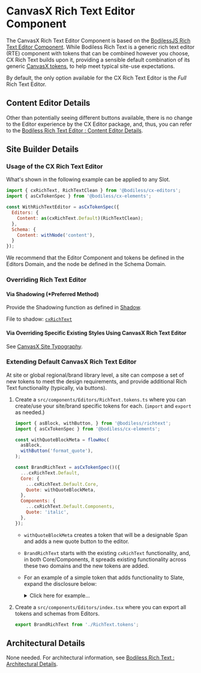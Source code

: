 # CanvasX Rich Text Editor Component

The CanvasX Rich Text Editor Component is based on the [BodilessJS Rich Text Editor
Component](/Components/Editors/RichText). While Bodiless Rich Text is a generic rich text editor
(RTE) component with tokens that can be combined however you choose, CX Rich Text builds upon it,
providing a sensible default combination of its generic [CanvasX tokens](../CX_Elements/), to help
meet typical site-use expectations.

By default, the only option available for the CX Rich Text Editor is the _Full_ Rich Text Editor.

## Content Editor Details

Other than potentially seeing different buttons available, there is no change to the Editor
experience by the CX Editor package, and, thus, you can refer to the [Bodiless Rich Text Editor :
Content Editor Details](/Components/Editors/RichText#content-editor-details).

## Site Builder Details

### Usage of the CX Rich Text Editor

What's shown in the following example can be applied to any Slot.

```js
import { cxRichText, RichTextClean } from '@bodiless/cx-editors';
import { asCxTokenSpec } from '@bodiless/cx-elements';

const WithRichTextEditor = asCxTokenSpec({
  Editors: {
    Content: as(cxRichText.Default)(RichTextClean);
  },
  Schema: {
    Content: withNode('content'),
  }
});
```

We recommend that the Editor Component and tokens be defined in the Editors Domain, and the node be
defined in the Schema Domain.

### Overriding Rich Text Editor

#### Via Shadowing (*Preferred Method)

Provide the Shadowing function as defined in [Shadow](../CX_Elements/CX_Shadow).

File to shadow:
[`cxRichText`](https://github.com/johnsonandjohnson/Bodiless-JS/blob/main/packages/cx-editors/src/components/RichText/tokens/cxRichText.ts)

#### Via Overriding Specific Existing Styles Using CanvasX Rich Text Editor

See [CanvasX Site Typography](../CX_Elements/CX_SiteTypography).

### Extending Default CanvasX Rich Text Editor

At site or global regional/brand library level, a site can compose a set of new tokens to meet the
design requirements, and provide additional Rich Text functionality (typically, via buttons).

01. Create a `src/components/Editors/RichText.tokens.ts` where you can create/use your site/brand
    specific tokens for each. (`import` and `export` as needed.)

    ```js
    import { asBlock, withButton, } from '@bodiless/richtext';
    import { asCxTokenSpec } from '@bodiless/cx-elements';

    const withQuoteBlockMeta = flowHoc(
      asBlock,
      withButton('format_quote'),
    );

    const BrandRichText = asCxTokenSpec()({
      ...cxRichText.Default,
      Core: {
        ...cxRichText.Default.Core,
        Quote: withQuoteBlockMeta,
      },
      Components: {
        ...cxRichText.Default.Components,
        Quote: 'italic',
      },
    });
    ```

    - `withQuoteBlockMeta` creates a token that will be a designable Span and adds a new quote
      button to the editor.
    - `BrandRichText` starts with the existing `cxRichText` functionality, and, in both
      Core/Components, it spreads existing functionality across these two domains and the new tokens
      are added.
    - For an example of a simple token that adds functionality to Slate, expand the disclosure
      below:

      <details>
        <summary>Click here for example...</summary>

        ```js
        import { asBlock, withButton, } from '@bodiless/richtext';
        import { asTokenSpec, Blockquote, replaceWith, flowHoc } from '@bodiless/fclasses';

        const withQuoteBlockMeta = flowHoc(
          asBlock,
          withButton('format_quote'),
        );

        //...

        const EditorWithBlockQuote = asTokenSpec()({
          ...cxDefault,
          Core: {
            ...cxDefault.Core,
            // `asBlockQuote` is an example token you would import from your site's
            // `/src/components/Elements.token.ts` file.
            // E.g., `const asBlockQuote = addClasses('block mx-4');`
            BlockQuote: flowHoc(replaceWith(Blockquote), asBlockQuote, withQuoteBlockMeta),
          }
        });
        ```

      </details>

01. Create a `src/components/Editors/index.tsx`  where you can export all tokens and schemas from
    Editors.

    ```js
    export BrandRichText from './RichText.tokens';
    ```

## Architectural Details

None needed. For architectural information, see [Bodiless Rich Text : Architectural
Details](/Components/Editors/RichText#architectural-details).
